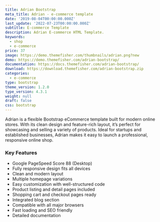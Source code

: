 ```yaml
---
title: Adrian Bootstrap
meta_title: Adrian - e-commerce template
date: '2019-08-04T00:00:00.000Z'
last_update: '2022-07-23T00:00:00.000Z'
subtitle: E-commerce Template
description: Adrian E-commerce HTML Template.
keywords:
  - shop
  - e-commerce
price: 37
image: https://demo.themefisher.com/thumbnails/adrian.png?new
demo: https://demo.themefisher.com/adrian-bootstrap/
documentation: https://docs.themefisher.com/adrian-bootstrap/
download: https://download.themefisher.com/adrian-bootstrap.zip
categories:
  - e-commerce
type: bootstrap
theme_version: 1.2.0
type_version: 4.3.1
weight: null
draft: false
css: bootstrap
---
```

Adrian is a flexible Bootstrap eCommerce template built for modern online stores. With its clean design and feature-rich layout, it’s perfect for showcasing and selling a variety of products. Ideal for startups and established businesses, Adrian makes it easy to launch a professional, responsive online shop.

### Key Features

* Google PageSpeed Score 88 (Desktop)
* Fully responsive design fits all devices
* Clean and modern layout
* Multiple homepage variations
* Easy customization with well-structured code
* Product listing and detail pages included
* Shopping cart and checkout pages ready
* Integrated blog section
* Compatible with all major browsers
* Fast loading and SEO friendly
* Detailed documentation
